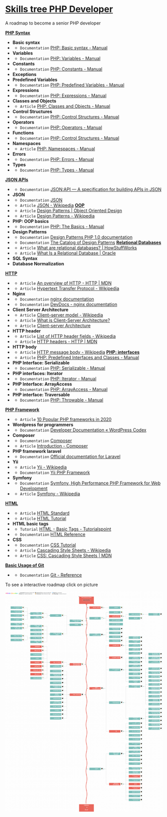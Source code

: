 # [Skills tree PHP Developer](https://infinite.education/view/PHP_Developer)
A roadmap to become a senior PHP developer

**[PHP Syntax](https://infinite.education/view/php_syntax)**

* **Basic syntax**
* * `Documentation` [PHP: Basic syntax - Manual](https://www.php.net/manual/en/language.basic-syntax.php)
* **Variables**
* * `Documentation` [PHP: Variables - Manual](https://www.php.net/manual/en/language.variables.php)
* **Constants**
* * `Documentation` [PHP: Constants - Manual](https://www.php.net/manual/en/language.constants.php)
* **Exceptions**
* **Predefined Variables**
* * `Documentation` [PHP: Predefined Variables - Manual](https://www.php.net/manual/en/reserved.variables.php)
* **Expressions**
* * `Documentation` [PHP: Expressions - Manual](https://www.php.net/manual/en/language.expressions.php)
* **Classes and Objects**
* * `Article` [PHP: Classes and Objects - Manual](https://www.php.net/manual/en/language.oop5.php)
* **Control Structures**
* * `Documentation` [PHP: Control Structures - Manual](https://www.php.net/manual/en/language.control-structures.php)
* **Operators**
* * `Documentation` [PHP: Operators - Manual](https://www.php.net/manual/en/language.operators.php)
* **Functions**
* * `Documentation` [PHP: Control Structures - Manual](https://www.php.net/manual/en/language.control-structures.php)
* **Namespaces**
* * `Article` [PHP: Namespaces - Manual](https://www.php.net/manual/en/language.namespaces.php)
* **Errors**
* * `Documentation` [PHP: Errors - Manual](https://www.php.net/manual/en/language.errors.php)
* **Types**
* * `Documentation` [PHP: Types - Manual](https://www.php.net/manual/en/language.types.php)

**[JSON APIs](https://infinite.education/view/json_apis)**
* * `Documentation` [JSON:API &mdash; A specification for building APIs in JSON](https://jsonapi.org/)
* **JSON**
* * `Documentation` [JSON](https://www.json.org/json-en.html)
* * `Article` [JSON - Wikipedia](https://en.wikipedia.org/wiki/JSON)
**[OOP](https://infinite.education/view/oop)**
* * `Article` [Design Patterns | Object Oriented Design](https://www.oodesign.com/)
* * `Article` [Design Patterns - Wikipedia](https://en.wikipedia.org/wiki/Design_Patterns)
* **PHP: OOP basics**
* * `Documentation` [PHP: The Basics - Manual](https://www.php.net/manual/en/language.oop5.basic.php)
* **Design Patterns**
* * `Documentation` [Design Patterns PHP 1.0 documentation](https://designpatternsphp.readthedocs.io/en/latest/README.html)
* * `Documentation` [The Catalog of Design Patterns](https://refactoring.guru/design-patterns/catalog)
**[Relational Databases](https://infinite.education/view/relational_databases)**
* * `Article` [What are relational databases? | HowStuffWorks](https://computer.howstuffworks.com/question599.htm)
* * `Article` [What Is a Relational Database | Oracle](https://www.oracle.com/database/what-is-a-relational-database/)
* **SQL Syntax**
* **Database Normalization**

**[HTTP](https://infinite.education/view/http)**
* * `Article` [An overview of HTTP - HTTP | MDN](https://developer.mozilla.org/en-US/docs/Web/HTTP/Overview)
* * `Article` [Hypertext Transfer Protocol - Wikipedia](https://en.wikipedia.org/wiki/Hypertext_Transfer_Protocol)
* **Nginx**
* * `Documentation` [nginx documentation](https://nginx.org/en/docs/)
* * `Documentation` [DevDocs - nginx documentation](https://devdocs.io/nginx/)
* **Client Server Architecture**
* * `Article` [Client–server model - Wikipedia](https://en.wikipedia.org/wiki/Client–server_model)
* * `Article` [What is Client-Server Architecture?](https://www.w3schools.in/what-is-client-server-architecture/)
* * `Article` [Client-server Architecture](https://cs.uwaterloo.ca/~m2nagapp/courses/CS446/1195/Arch_Design_Activity/ClientServer.pdf)
* **HTTP header**
* * `Article` [List of HTTP header fields - Wikipedia](https://en.wikipedia.org/wiki/List_of_HTTP_header_fields)
* * `Article` [HTTP headers - HTTP | MDN](https://developer.mozilla.org/en-US/docs/Web/HTTP/Headers)
* **HTTP body**
* * `Article` [HTTP message body - Wikipedia](https://en.wikipedia.org/wiki/HTTP_message_body)
**[PHP: interfaces](https://infinite.education/view/php_interfaces)**
* * `Article` [PHP: Predefined Interfaces and Classes - Manual](https://www.php.net/manual/en/reserved.interfaces.php)
* **PHP Interface: Serializable**
* * `Documentation` [PHP: Serializable - Manual](https://www.php.net/manual/en/class.serializable.php)
* **PHP interfaces: Iterator**
* * `Documentation` [PHP: Iterator - Manual](https://www.php.net/manual/en/class.iterator.php)
* **PHP Interface: ArrayAccess**
* * `Documentation` [PHP: ArrayAccess - Manual](https://www.php.net/manual/en/class.arrayaccess.php)
* **PHP interface: Traversable**
* * `Documentation` [PHP: Throwable - Manual](https://www.php.net/manual/en/class.throwable.php)

**[PHP Framework](https://infinite.education/view/php_framework)**
* * `Article` [10 Popular PHP frameworks in 2020](https://raygun.com/blog/top-php-frameworks/)
* **Wordpress for programmers**
* * `Documentation` [Developer Documentation &laquo; WordPress Codex](https://codex.wordpress.org/Developer_Documentation)
* **Composer**
* * `Documentation` [Composer](https://getcomposer.org/doc/)
* * `Article` [Introduction - Composer](https://getcomposer.org/doc/00-intro.md)
* **PHP framework laravel**
* * `Documentation` [Official documentation for Laravel](https://laravel.com/docs/8.x/)
* **Yii**
* * `Article` [Yii - Wikipedia](https://en.wikipedia.org/wiki/Yii)
* * `Documentation` [Yii PHP Framework](https://www.yiiframework.com/)
* **Symfony**
* * `Documentation` [Symfony, High Performance PHP Framework for Web Development](https://symfony.com/)
* * `Article` [Symfony - Wikipedia](https://en.wikipedia.org/wiki/Symfony)

**[HTML](https://infinite.education/view/html)**
* * `Article` [HTML Standard](https://html.spec.whatwg.org/multipage/)
* * `Article` [HTML Tutorial](https://www.w3schools.com/html/)
* **HTML basic tags**
* * `Tutorial` [HTML - Basic Tags - Tutorialspoint](https://www.tutorialspoint.com/html/html_basic_tags.htm)
* * `Documentation` [HTML Reference](https://www.w3schools.com/tags/ref_byfunc.asp)
* **CSS**
* * `Documentation` [CSS Tutorial](https://www.w3schools.com/css/default.asp)
* * `Article` [Cascading Style Sheets - Wikipedia](https://en.wikipedia.org/wiki/Cascading_Style_Sheets)
* * `Article` [CSS: Cascading Style Sheets | MDN](https://developer.mozilla.org/en-US/docs/Web/CSS/)

**[Basic Usage of Git](https://infinite.education/view/basic_usage_of_git)**
* * `Documentation` [Git - Reference](https://git-scm.com/docs)

To see a interactive roadmap click on picture

[![alt text](https://raw.githubusercontent.com/infinite-education/php-developer-roadmap/main/php-developer.png)](https://infinite.education/expertise/PHP_Developer)

